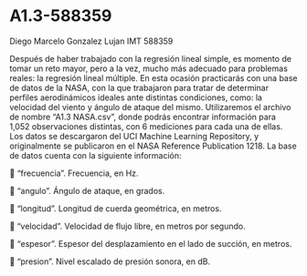 # A1.3-588359

Diego Marcelo Gonzalez Lujan IMT 588359

Después de haber trabajado con la regresión lineal simple, es momento de tomar un reto mayor,
pero a la vez, mucho más adecuado para problemas reales: la regresión lineal múltiple. En esta
ocasión practicarás con una base de datos de la NASA, con la que trabajaron para tratar de
determinar perfiles aerodinámicos ideales ante distintas condiciones, como: la velocidad del
viento y ángulo de ataque del mismo.
Utilizaremos el archivo de nombre “A1.3 NASA.csv”, donde podrás encontrar información para
1,052 observaciones distintas, con 6 mediciones para cada una de ellas. Los datos se
descargaron del UCI Machine Learning Repository, y originalmente se publicaron en el NASA
Reference Publication 1218.
La base de datos cuenta con la siguiente información:

 “frecuencia”. Frecuencia, en Hz.

 “angulo”. Ángulo de ataque, en grados.

 “longitud”. Longitud de cuerda geométrica, en metros.

 “velocidad”. Velocidad de flujo libre, en metros por segundo.

 “espesor”. Espesor del desplazamiento en el lado de succión, en metros.

 “presion”. Nivel escalado de presión sonora, en dB.
